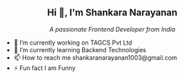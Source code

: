 <h2 align="center">Hi 👋, I'm Shankara Narayanan</h2>
<p align="center"><em align="center">A passionate Frontend Developer from India</em></p>

<ul><li>🔭 I’m currently working on TAGCS Pvt Ltd</li>
<li>🌱 I’m currently learning Backend Technologies</li>
<li>📫 How to reach me shankaranarayanan1003@gmail.com</li>
<li>⚡ Fun fact I am Funny</li></ul>
